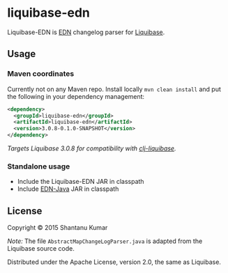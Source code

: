 # liquibase-edn

Liquibase-EDN is [EDN](https://github.com/edn-format/edn) changelog parser for [Liquibase](http://www.liquibase.org/).

## Usage

### Maven coordinates

Currently not on any Maven repo. Install locally `mvn clean install` and put the following in your dependency management:

```xml
<dependency>
  <groupId>liquibase-edn</groupId>
  <artifactId>liquibase-edn</artifactId>
  <version>3.0.8-0.1.0-SNAPSHOT</version>
</dependency>
```

_Targets Liquibase 3.0.8 for compatibility with [clj-liquibase](https://github.com/kumarshantanu/clj-liquibase)._

### Standalone usage

- Include the Liquibase-EDN JAR in classpath
- Include [EDN-Java](https://github.com/bpsm/edn-java) JAR in classpath

## License

Copyright © 2015 Shantanu Kumar

_Note:_ The file `AbstractMapChangeLogParser.java` is adapted from the Liquibase source code.

Distributed under the Apache License, version 2.0, the same as Liquibase.
